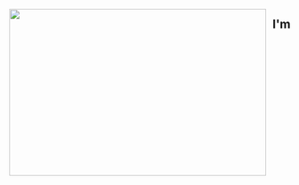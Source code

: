 <p>
  <img align="left" width="460" height="300" src="https://media.giphy.com/media/ASd0Ukj0y3qMM/giphy.gif">
  <h2 align="right">I'm <span Rogelio Lopez, Welcome to my GitHub!</h2>
</p>
<!--
**rogelio-lopez/rogelio-lopez** is a ✨ _special_ ✨ repository because its `README.md` (this file) appears on your GitHub profile.

Here are some ideas to get you started:

- 🔭 I’m currently working on ...
- 🌱 I’m currently learning ...
- 👯 I’m looking to collaborate on ...
- 🤔 I’m looking for help with ...
- 💬 Ask me about ...
- 📫 How to reach me: ...
- 😄 Pronouns: ...
- ⚡ Fun fact: ...
-->

